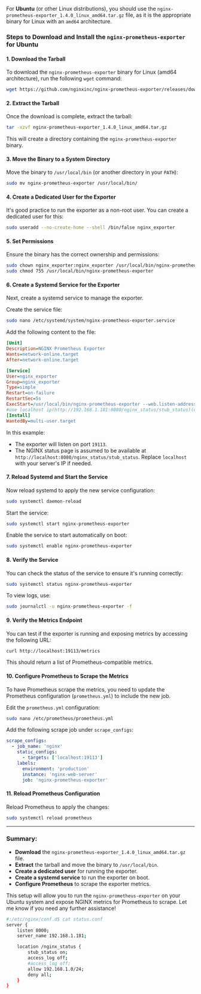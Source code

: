 For **Ubuntu** (or other Linux distributions), you should use the `nginx-prometheus-exporter_1.4.0_linux_amd64.tar.gz` file, as it is the appropriate binary for Linux with an `amd64` architecture.

### Steps to Download and Install the `nginx-prometheus-exporter` for Ubuntu

#### 1. **Download the Tarball**
To download the `nginx-prometheus-exporter` binary for Linux (amd64 architecture), run the following `wget` command:

```bash
wget https://github.com/nginxinc/nginx-prometheus-exporter/releases/download/v1.4.0/nginx-prometheus-exporter_1.4.0_linux_amd64.tar.gz
```

#### 2. **Extract the Tarball**
Once the download is complete, extract the tarball:

```bash
tar -xzvf nginx-prometheus-exporter_1.4.0_linux_amd64.tar.gz
```

This will create a directory containing the `nginx-prometheus-exporter` binary.

#### 3. **Move the Binary to a System Directory**
Move the binary to `/usr/local/bin` (or another directory in your `PATH`):

```bash
sudo mv nginx-prometheus-exporter /usr/local/bin/
```

#### 4. **Create a Dedicated User for the Exporter**
It's good practice to run the exporter as a non-root user. You can create a dedicated user for this:

```bash
sudo useradd --no-create-home --shell /bin/false nginx_exporter
```

#### 5. **Set Permissions**
Ensure the binary has the correct ownership and permissions:

```bash
sudo chown nginx_exporter:nginx_exporter /usr/local/bin/nginx-prometheus-exporter
sudo chmod 755 /usr/local/bin/nginx-prometheus-exporter
```

#### 6. **Create a Systemd Service for the Exporter**
Next, create a systemd service to manage the exporter.

Create the service file:

```bash
sudo nano /etc/systemd/system/nginx-prometheus-exporter.service
```

Add the following content to the file:

```ini
[Unit]
Description=NGINX Prometheus Exporter
Wants=network-online.target
After=network-online.target

[Service]
User=nginx_exporter
Group=nginx_exporter
Type=simple
Restart=on-failure
RestartSec=5s
ExecStart=/usr/local/bin/nginx-prometheus-exporter --web.listen-address=:19113 --nginx.scrape-uri=http://192.168.1.181:8080/nginx_status/stub_status  --log.level=error
#use localhost ip(http://192.168.1.181:8080/nginx_status/stub_status)(use hostname -i)
[Install]
WantedBy=multi-user.target
```

In this example:
- The exporter will listen on port `19113`.
- The NGINX status page is assumed to be available at `http://localhost:8080/nginx_status/stub_status`. Replace `localhost` with your server's IP if needed.

#### 7. **Reload Systemd and Start the Service**
Now reload systemd to apply the new service configuration:

```bash
sudo systemctl daemon-reload
```

Start the service:

```bash
sudo systemctl start nginx-prometheus-exporter
```

Enable the service to start automatically on boot:

```bash
sudo systemctl enable nginx-prometheus-exporter
```

#### 8. **Verify the Service**
You can check the status of the service to ensure it's running correctly:

```bash
sudo systemctl status nginx-prometheus-exporter
```

To view logs, use:

```bash
sudo journalctl -u nginx-prometheus-exporter -f
```

#### 9. **Verify the Metrics Endpoint**
You can test if the exporter is running and exposing metrics by accessing the following URL:

```bash
curl http://localhost:19113/metrics
```

This should return a list of Prometheus-compatible metrics.

#### 10. **Configure Prometheus to Scrape the Metrics**
To have Prometheus scrape the metrics, you need to update the Prometheus configuration (`prometheus.yml`) to include the new job.

Edit the `prometheus.yml` configuration:

```bash
sudo nano /etc/prometheus/prometheus.yml
```

Add the following scrape job under `scrape_configs`:

```yaml
scrape_configs:
  - job_name: 'nginx'
    static_configs:
      - targets: ['localhost:19113']
    labels:
      environment: 'production'
      instance: 'nginx-web-server'
      job: 'nginx-prometheus-exporter'
```

#### 11. **Reload Prometheus Configuration**
Reload Prometheus to apply the changes:

```bash
sudo systemctl reload prometheus
```

---

### Summary:
- **Download** the `nginx-prometheus-exporter_1.4.0_linux_amd64.tar.gz` file.
- **Extract** the tarball and move the binary to `/usr/local/bin`.
- **Create a dedicated user** for running the exporter.
- **Create a systemd service** to run the exporter on boot.
- **Configure Prometheus** to scrape the exporter metrics.

This setup will allow you to run the `nginx-prometheus-exporter` on your Ubuntu system and expose NGINX metrics for Prometheus to scrape. Let me know if you need any further assistance!


```bash
#:/etc/nginx/conf.d$ cat status.conf 
server {
    listen 8000;
    server_name 192.168.1.181;

    location /nginx_status {
        stub_status on;  
        access_log off;
        #access_log off;
        allow 192.168.1.0/24;
        deny all;
    }
}
```

